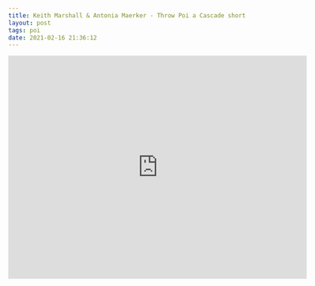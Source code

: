 ```yaml
---
title: Keith Marshall & Antonia Maerker - Throw Poi a Cascade short
layout: post
tags: poi
date: 2021-02-16 21:36:12
---
```

<iframe width="603" height="452" src="https://www.youtube.com/embed/q60pO-CUQv0" frameborder="0" allowfullscreen="true"></iframe>

